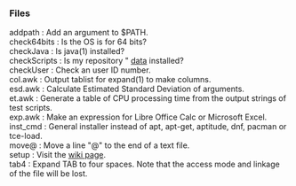 ### Files
addpath : Add an argument to $PATH.  
check64bits : Is the OS is for 64 bits?  
checkJava : Is java(1) installed?  
checkScripts : Is my repository "
[data](https://github.com/leorge/data) installed?  
checkUser : Check an user ID number.  
col.awk : Output tablist for expand(1) to make columns.  
esd.awk : Calculate Estimated Standard Deviation of arguments.  
et.awk : Generate a table of CPU processing time from the output strings of test scripts.  
exp.awk : Make an expression for Libre Office Calc or Microsoft Excel.  
inst_cmd : General installer instead of apt, apt-get, aptitude, dnf, pacman or tce-load.  
move@ : Move a line "@" to the end of a text file.  
setup : Visit the [wiki page](https://github.com/leorge/scripts/wiki).  
tab4 : Expand TAB to four spaces. Note that the access mode and linkage of the file will be lost.  
